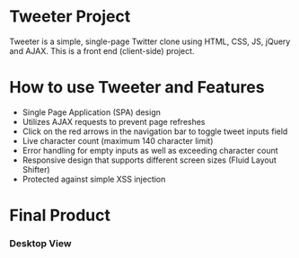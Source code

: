 # Tweeter Project

Tweeter is a simple, single-page Twitter clone using HTML, CSS, JS, jQuery and AJAX. This is a front end (client-side) project.

# How to use Tweeter and Features

- Single Page Application (SPA) design
- Utilizes AJAX requests to prevent page refreshes
- Click on the red arrows in the navigation bar to toggle tweet inputs field
- Live character count (maximum 140 character limit)
- Error handling for empty inputs as well as exceeding character count
- Responsive design that supports different screen sizes (Fluid Layout Shifter)
- Protected against simple XSS injection

# Final Product

### Desktop View